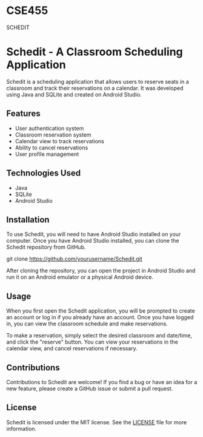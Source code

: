 # CSE455
SCHEDIT
# Schedit - A Classroom Scheduling Application

Schedit is a scheduling application that allows users to reserve seats in a classroom and track their reservations on a calendar. It was developed using Java and SQLite and created on Android Studio.

## Features

- User authentication system
- Classroom reservation system
- Calendar view to track reservations
- Ability to cancel reservations
- User profile management

## Technologies Used

- Java
- SQLite
- Android Studio

## Installation

To use Schedit, you will need to have Android Studio installed on your computer. Once you have Android Studio installed, you can clone the Schedit repository from GitHub.

git clone https://github.com/yourusername/Schedit.git


After cloning the repository, you can open the project in Android Studio and run it on an Android emulator or a physical Android device.

## Usage

When you first open the Schedit application, you will be prompted to create an account or log in if you already have an account. Once you have logged in, you can view the classroom schedule and make reservations.

To make a reservation, simply select the desired classroom and date/time, and click the "reserve" button. You can view your reservations in the calendar view, and cancel reservations if necessary.

## Contributions

Contributions to Schedit are welcome! If you find a bug or have an idea for a new feature, please create a GitHub issue or submit a pull request.

## License

Schedit is licensed under the MIT license. See the [LICENSE](https://github.com/yourusername/Schedit/blob/main/LICENSE) file for more information.

